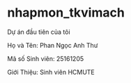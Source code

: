 # nhapmon\_tkvimach

Dự án đầu tiên của tôi

Họ và Tên: Phan Ngọc Anh Thư

Mã số Sinh viên: 25161205

Giới Thiệu: Sinh viên HCMUTE

